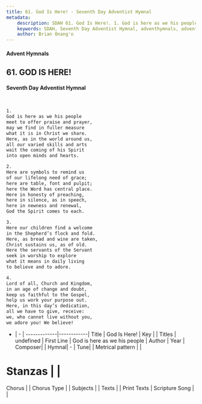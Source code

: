 ```yaml
---
title: 61. God Is Here! - Seventh Day Adventist Hymnal
metadata:
    description: SDAH 61. God Is Here!. 1. God is here as we his people meet to offer praise and prayer, may we find in fuller measure what it is in Christ we share. Here, as in the world around us, all our varied skills and arts wait the coming of his Spirit into open minds and hearts.
    keywords: SDAH, Seventh Day Adventist Hymnal, adventhymnals, advent hymnals, God Is Here!, God is here as we his people 
    author: Brian Onang'o
---
```


#### Advent Hymnals
## 61. GOD IS HERE!
#### Seventh Day Adventist Hymnal

```txt


1.
God is here as we his people
meet to offer praise and prayer,
may we find in fuller measure
what it is in Christ we share.
Here, as in the world around us,
all our varied skills and arts
wait the coming of his Spirit
into open minds and hearts.

2.
Here are symbols to remind us
of our lifelong need of grace;
here are table, font and pulpit;
here the Word has central place.
Here in honesty of preaching,
here in silence, as in speech,
here in newness and renewal,
God the Spirit comes to each.

3.
Here our children find a welcome
in the Shepherd’s flock and fold.
Here, as bread and wine are taken,
Christ sustains us, as of old.
Here the servants of the Servant
seek in worship to explore
what it means in daily living
to believe and to adore.

4.
Lord of all, Church and Kingdom,
in an age of change and doubt,
keep us faithful to the Gospel,
help us work your purpose out.
Here, in this day’s dedication,
all we have to give, receive:
we, who cannot live without you,
we adore you! We believe!


```

- |   -  |
-------------|------------|
Title | God Is Here! |
Key |  |
Titles | undefined |
First Line | God is here as we his people |
Author | 
Year | 
Composer|  |
Hymnal|  - |
Tune|  |
Metrical pattern | |
# Stanzas |  |
Chorus |  |
Chorus Type |  |
Subjects |  |
Texts |  |
Print Texts | 
Scripture Song |  |
  
